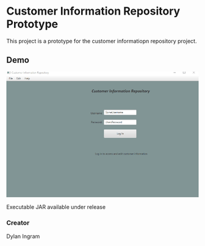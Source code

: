 # Customer Information Repository Prototype
This project is a prototype for the customer informatiopn repository project.

## Demo
![](gifs/demo.gif)

Executable JAR available under release 


### Creator
Dylan Ingram
